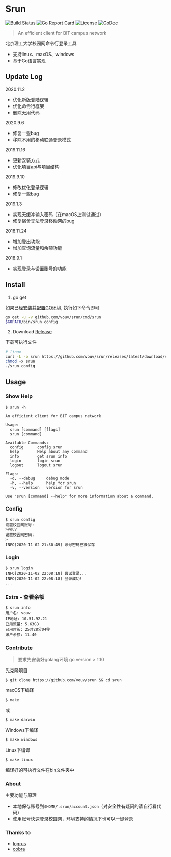 # Srun

[![Build Status](https://travis-ci.org/vouv/srun.svg?branch=master)](https://travis-ci.org/vouv/srun) [![Go Report Card](https://goreportcard.com/badge/github.com/vouv/srun)](https://goreportcard.com/report/github.com/vouv/srun) ![License](https://img.shields.io/packagist/l/doctrine/orm.svg) [![GoDoc](https://godoc.org/github.com/vouv/srun?status.svg)](https://godoc.org/github.com/vouv/srun/core)

> An efficient client for BIT campus network

北京理工大学校园网命令行登录工具
- 支持linux、maxOS、windows
- 基于Go语言实现

## Update Log

2020.11.2

- 优化新版登陆逻辑
- 优化命令行框架
- 删除无用代码

2020.9.6

- 修复一些bug
- 移除不用的移动联通登录模式

2019.11.16

- 更新安装方式
- 优化项目api与项目结构

2019.9.10

- 修改优化登录逻辑
- 修复一些bug

2019.1.3
- 实现无缓冲输入密码（在macOS上测试通过）
- 修复宿舍无法登录移动网的bug

2018.11.24
- 增加登出功能
- 增加查询流量和余额功能

2018.9.1
- 实现登录与设置账号的功能


## Install

1. go get

如果已经[安装并配置GO环境](https://golang.google.cn/doc/install), 执行如下命令即可

```bash
go get -u -v github.com/vouv/srun/cmd/srun
$GOPATH/bin/srun config
```

2. Download [Release](https://github.com/vouv/srun/releases/latest)

下载可执行文件
```bash
# linux
curl -L -o srun https://github.com/vouv/srun/releases/latest/download/srun-linux
chmod +x srun
./srun config
```

## Usage

### Show Help

```
$ srun -h

An efficient client for BIT campus network

Usage:
  srun [command] [flags]
  srun [command]

Available Commands:
  config      config srun
  help        Help about any command
  info        get srun info
  login       login srun
  logout      logout srun

Flags:
  -d, --debug     debug mode
  -h, --help      help for srun
  -v, --version   version for srun

Use "srun [command] --help" for more information about a command.

```

### Config

```
$ srun config
设置校园网账号:
>vouv
设置校园网密码:
>
INFO[2020-11-02 21:30:49] 账号密码已被保存

```

### Login

```
$ srun login
INFO[2020-11-02 22:08:18] 尝试登录...
INFO[2020-11-02 22:08:18] 登录成功!
...
```

### Extra - 查看余额
```
$ srun info
用户名: vouv
IP地址: 10.51.92.21
已用流量: 5.63GB
已用时长: 25时28分04秒
账户余额: 11.40

```


### Contribute

> 要求先安装好golang环境 go version > 1.10

先克隆项目

```
$ git clone https://github.com/vouv/srun && cd srun
```

macOS下编译

```bash
$ make
```
或
```bash
$ make darwin
```

Windows下编译
```bash
$ make windows
```

Linux下编译
```bash
$ make linux
```

编译好的可执行文件在bin文件夹中

### About

主要功能与原理

- 本地保存账号到`$HOME/.srun/account.json`（对安全性有疑问的请自行看代码）
- 使用账号快速登录校园网，环境支持的情况下也可以一键登录


### Thanks to

- [logrus](https://github.com/sirupsen/logrus)
- [cobra](https://github.com/spf13/cobra)





